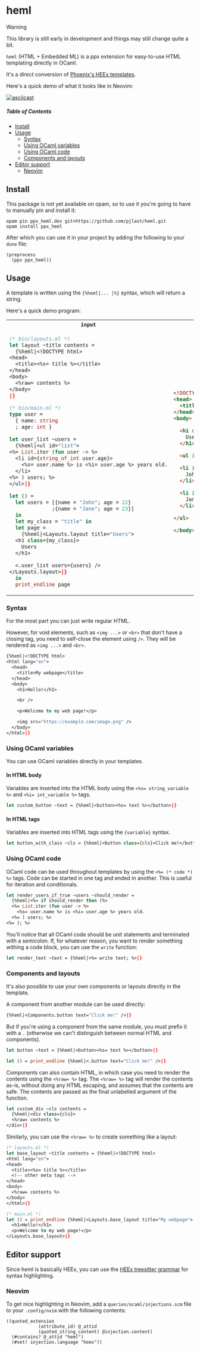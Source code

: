# heml

> [!WARNING]
> This library is still early in development and things may still change quite a bit.

`heml` (HTML + Embedded ML) is a ppx extension for easy-to-use HTML templating directly in OCaml.

It's a direct conversion of [Phoenix's HEEx templates](https://hexdocs.pm/phoenix_live_view/assigns-eex.html).

Here's a quick demo of what it looks like in Neovim:

[![asciicast](https://asciinema.org/a/cuR8obvIQlichm5vXfaAEBCWR.png)](https://asciinema.org/a/cuR8obvIQlichm5vXfaAEBCWR)

##### Table of Contents
- [Install](#install)
- [Usage](#usage)
  - [Syntax](#syntax)
  - [Using OCaml variables](#using-ocaml-variables)
  - [Using OCaml code](#using-ocaml-code)
  - [Components and layouts](#components-and-layouts)
- [Editor support](#editor-support)
  - [Neovim](#neovim)

## Install

This package is not yet available on opam, so to use it you're going to have to manually pin and install it:

```
opam pin ppx_heml.dev git+https://github.com/pjlast/heml.git
opam install ppx_heml
```

After which you can use it in your project by adding the following to your `dune` file:

```
(preprocess
  (pps ppx_heml))
```

## Usage

A template is written using the `{%heml|... |%}` syntax, which will return a string.

Here's a quick demo program:

<table>
<tr>
<th><code>input</code></th>
<th><code>output</code></th>
</tr>
<tr>
<td>

```ocaml
(* bin/layouts.ml *)
let layout ~title contents =
  {%heml|<!DOCTYPE html>
<head>
  <title><%s= title %></title>
</head>
<body>
  <%raw= contents %>
</body>
|}
```

```ocaml
(* bin/main.ml *)
type user =
  { name: string
  ; age: int }

let user_list ~users =
  {%heml|<ul id="list">
<%= List.iter (fun user -> %>
  <li id={string_of_int user.age}>
    <%s= user.name %> is <%i= user.age %> years old.
  </li>
<%= ) users; %>
</ul>|}

let () =
  let users = [{name = "John"; age = 22}
              ;{name = "Jane"; age = 23}]
  in
  let my_class = "title" in
  let page =
    {%heml|<Layouts.layout title="Users">
  <h1 class={my_class}>
    Users
  </h1>

  <.user_list users={users} />
</Layouts.layout>|}
  in
  print_endline page
```
</td>
<td>

```html
<!DOCTYPE html>
<head>
  <title>Users</title>
</head>
<body>

  <h1 class="title">
    Users
  </h1>

  <ul id="list">

  <li id="22">
    John is 22 years old.
  </li>

  <li id="23">
    Jane is 23 years old.
  </li>

</ul>

</body>
```
</td>
</tr>
</table>

### Syntax

For the most part you can just write regular HTML.

However, for void elements, such as `<img ...>` or `<br>` that don't have a closing tag, you need to self-close the element using `/>`. They will be rendered as `<img ...>` and `<br>`.

```ocaml
{%heml|<!DOCTYPE html>
<html lang="en">
  <head>
    <title>My webpage</title>
  </head>
  <body>
    <h1>Hello!</h1>

    <br />

    <p>Welcome to my web page!</p>

    <img src="https://example.com/image.png" />
  </body>
</html>|}
```

### Using OCaml variables

You can use OCaml variables directly in your templates.

#### In HTML body

Variables are inserted into the HTML body using the `<%s= string_variable %>` and `<%i= int_variable %>` tags.

```ocaml
let custom_button ~text = {%heml|<button><%s= text %></button>|}
```

#### In HTML tags

Variables are inserted into HTML tags using the `{variable}` syntax.

```ocaml
let button_with_class ~cls = {%heml|<button class={cls}>Click me!</button>|}
```

### Using OCaml code

OCaml code can be used throughout templates by using the `<%= (* code *) %>` tags. Code can be started in one tag and ended in another.
This is useful for iteration and conditionals.

```ocaml
let render_users_if_true ~users ~should_render =
  {%heml|<%= if should_render then (%>
  <%= List.iter (fun user -> %>
    <%s= user.name %> is <%i= user.age %> years old.
  <%= ) users; %>
<%= ); %>
```

You'll notice that all OCaml code should be unit statements and terminated with a semicolon.
If, for whatever reason, you want to render something withing a code block, you can use the `write` function:

```ocaml
let render_text ~text = {%heml|<%= write text; %>|}
```

### Components and layouts

It's also possible to use your own components or layouts directly in the template.

A component from another module can be used directly:

```ocaml
{%heml|<Components.button text="Click me!" />|}
```

But if you're using a component from the same module, you must prefix it with a `.` (otherwise we can't distinguish between normal HTML and components).

```ocaml
let button ~text = {%heml|<button><%s= text %></button>|}

let () = print_endline {%heml|<.button text="Click me!" />|}
```

Components can also contain HTML, in which case you need to render the contents using the `<%raw= %>` tag.
The `<%raw= %>` tag will render the contents as-is, without doing any HTML escaping, and assumes that the contents are safe.
The contents are passed as the final unlabelled argument of the function.

```ocaml
let custom_div ~cls contents =
  {%heml|<div class={cls}>
  <%raw= contents %>
</div>|}
```

Similarly, you can use the `<%raw= %>` to create something like a layout:

```ocaml
(* layouts.ml *)
let base_layout ~title contents = {%heml|<!DOCTYPE html>
<html lang="en">
<head>
  <title><%s= title %></title>
  <!-- other meta tags -->
</head>
<body>
  <%raw= contents %>
</body>
</html>|}
```

```ocaml
(* main.ml *)
let () = print_endline {%heml|<Layouts.base_layout title="My webpage">
  <h1>Hello!</h1>
  <p>Welcome to my web page!</p>
</Layouts.base_layout>|}
```

## Editor support

Since heml is basically HEEx, you can use the [HEEx treesitter grammar](https://github.com/phoenixframework/tree-sitter-heex) for syntax highlighting.

### Neovim

To get nice highlighting in Neovim, add a `queries/ocaml/injections.scm` file to your `.config/nvim` with the following contents:

```
((quoted_extension
            (attribute_id) @_attid
            (quoted_string_content) @injection.content)
  (#contains? @_attid "heml")
  (#set! injection.language "heex"))
```
